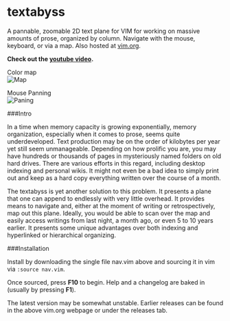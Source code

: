 # textabyss
A pannable, zoomable 2D text plane for VIM for working on massive amounts of prose, organized by column. Navigate with the mouse, keyboard, or via a map. Also hosted at [vim.org](http://www.vim.org/scripts/script.php?script_id=4835).

**Check out the [youtube video](http://www.youtube.com/watch?v=QTIaI_kI_X8).**

Color map  
![Map](https://raw.github.com/q335r49/textabyss/gh-pages/images/tamap.png "Map")

Mouse Panning  
![Paning](https://raw.github.com/q335r49/textabyss/gh-pages/images/ta2.gif "Panning")  

###Intro

In a time when memory capacity is growing exponentially, memory organization, especially when it comes to prose, seems quite underdeveloped. Text production may be on the order of kilobytes per year yet still seem unmanageable. Depending on how prolific you are, you may have hundreds or thousands of pages in mysteriously named folders on old hard drives. There are various efforts in this regard, including desktop indexing and personal wikis. It might not even be a bad idea to simply print out and keep as a hard copy everything written over the course of a month. 

The textabyss is yet another solution to this problem. It presents a plane that one can append to endlessly with very little overhead. It provides means to navigate and, either at the moment of writing or retrospectively, map out this plane. Ideally, you would be able to scan over the map and easily access writings from last night, a month ago, or even 5 to 10 years earlier. It presents some unique advantages over both indexing and hyperlinked or hierarchical organizing.

###Installation

Install by downloading the single file nav.vim above and sourcing it in vim via `:source nav.vim`.

Once sourced, press **F10** to begin. Help and a changelog are baked in (usually by pressing **F1**).

The latest version may be somewhat unstable. Earlier releases can be found in the above vim.org webpage or under the releases tab.

